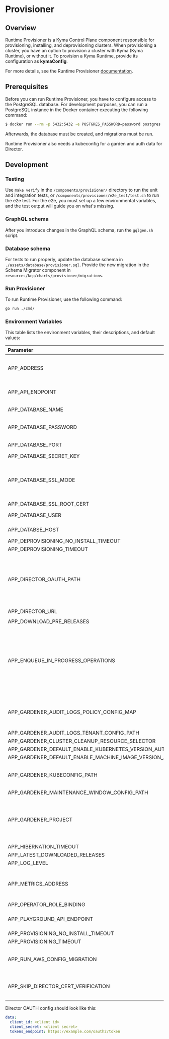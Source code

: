 # Provisioner

## Overview

Runtime Provisioner is a Kyma Control Plane component responsible for provisioning, installing, and deprovisioning clusters. When provisioning a cluster, you have an option to provision a cluster with Kyma (Kyma Runtime), or without it. To provision a Kyma Runtime, provide its configuration as **kymaConfig**.

For more details, see the Runtime Provisioner [documentation](https://github.com/kyma-project/control-plane/tree/main/docs/provisioner).

## Prerequisites

Before you can run Runtime Provisioner, you have to configure access to the PostgreSQL database. For development purposes, you can run a PostgreSQL instance in the Docker container executing the following command:

```bash
$ docker run --rm -p 5432:5432 -e POSTGRES_PASSWORD=password postgres
```

Afterwards, the database must be created, and migrations must be run.

Runtime Provisioner also needs a kubeconfig for a garden and auth data for Director.

## Development

### Testing
Use `make verify` in the `/components/provisioner/` directory to run the unit and integration tests, or `/components/provisioner/e2e_test/test.sh` to run the e2e test. For the e2e, you must set up a few environmental variables, and the test output will guide you on what's missing. 

### GraphQL schema

After you introduce changes in the GraphQL schema, run the `gqlgen.sh` script.

### Database schema

For tests to run properly, update the database schema in `./assets/database/provisioner.sql`. Provide the new migration in the Schema Migrator component in `resources/kcp/charts/provisioner/migrations`.

### Run Provisioner

To run Runtime Provisioner, use the following command:
```bash
go run ./cmd/
```

### Environment Variables

This table lists the environment variables, their descriptions, and default values:


| Parameter                                                     | Description                                                                                               | Default value                                                           |
|:--------------------------------------------------------------|:----------------------------------------------------------------------------------------------------------|:------------------------------------------------------------------------|
| APP_ADDRESS                                                   | Runtime Provisioner's address with the port                                                               | `127.0.0.1:3000`                                                        |
| APP_API_ENDPOINT                                              | Endpoint for the GraphQL API                                                                              | `/graphql`                                                              |
| APP_DATABASE_NAME                                             | Database name                                                                                             | `provisioner`                                                           |
| APP_DATABASE_PASSWORD                                         | Database user password                                                                                    | `password`                                                              |
| APP_DATABASE_PORT                                             | Database port                                                                                             | `5432`                                                                  |
| APP_DATABASE_SECRET_KEY                                       |                                                                                                           | optional                                                                |
| APP_DATABASE_SSL_MODE                                         | SSL Mode for PostgrSQL. See [all the possible values](https://www.postgresql.org/docs/9.1/libpq-ssl.html) | `disable`                                                               |
| APP_DATABASE_SSL_ROOT_CERT                                    |                                                                                                           | optional                                                                |
| APP_DATABASE_USER                                             | Database username                                                                                         | `postgres`                                                              |
| APP_DATABSE_HOST                                              | Database host                                                                                             | `localhost`                                                             |
| APP_DEPROVISIONING_NO_INSTALL_TIMEOUT                         |                                                                                                           |                                                                         |
| APP_DEPROVISIONING_TIMEOUT                                    |                                                                                                           |                                                                         |
| APP_DIRECTOR_OAUTH_PATH                                       | Path to a YAML file with Director's OAUTH data. Format described below                                    | `./dev/director.yaml`                                                   |
| APP_DIRECTOR_URL                                              | Director URL                                                                                              | `http://compass-director.compass-system.svc.cluster.local:3000/graphql` |
| APP_DOWNLOAD_PRE_RELEASES                                     |                                                                                                           | `true`                                                                  |
| APP_ENQUEUE_IN_PROGRESS_OPERATIONS                            | Specifies whether operations in the `InProgress` state should be enqueued on the application startup      | `true`                                                                  |
| APP_GARDENER_AUDIT_LOGS_POLICY_CONFIG_MAP                     | Name of the ConfigMap containing the audit logs policy                                                    | optional                                                                |
| APP_GARDENER_AUDIT_LOGS_TENANT_CONFIG_PATH                    |                                                                                                           | optional                                                                |
| APP_GARDENER_CLUSTER_CLEANUP_RESOURCE_SELECTOR                |                                                                                                           | `https://service-manager.`                                              |
| APP_GARDENER_DEFAULT_ENABLE_KUBERNETES_VERSION_AUTO_UPDATE    |                                                                                                           | `false`                                                                 |
| APP_GARDENER_DEFAULT_ENABLE_MACHINE_IMAGE_VERSION_AUTO_UPDATE |                                                                                                           | `false`                                                                 |
| APP_GARDENER_KUBECONFIG_PATH                                  | Filepath for the Gardener kubeconfig                                                                      | `./dev/kubeconfig.yaml`                                                 |
| APP_GARDENER_MAINTENANCE_WINDOW_CONFIG_PATH                   |                                                                                                           | optional                                                                |
| APP_GARDENER_PROJECT                                          | Name of the Gardener project connected to the service account                                             | `gardenerProject`                                                       |
| APP_HIBERNATION_TIMEOUT                                       |                                                                                                           |                                                                         |
| APP_LATEST_DOWNLOADED_RELEASES                                |                                                                                                           | `5`                                                                     |
| APP_LOG_LEVEL                                                 |                                                                                                           | `info`                                                                  |
| APP_METRICS_ADDRESS                                           | Runtime Provisioner Metrics' address with the port                                                        | `127.0.0.1:9000`                                                        |
| APP_OPERATOR_ROLE_BINDING                                     |                                                                                                           |                                                                         |
| APP_PLAYGROUND_API_ENDPOINT                                   | Endpoint for the API playground                                                                           | `/graphql`                                                              |
| APP_PROVISIONING_NO_INSTALL_TIMEOUT                           |                                                                                                           |                                                                         |
| APP_PROVISIONING_TIMEOUT                                      |                                                                                                           |                                                                         |
| APP_RUN_AWS_CONFIG_MIGRATION                                  | TODO: Remove after data migration                                                                         | `false`                                                                 |
| APP_SKIP_DIRECTOR_CERT_VERIFICATION                           | Flag to skip certificate verification for Director                                                        | `false`                                                                 |

Director OAUTH config should look like this:
```yaml
data:
  client_id: <client id>
  client_secret: <client secret>
  tokens_endpoint: https://example.com/oauth2/token
```
